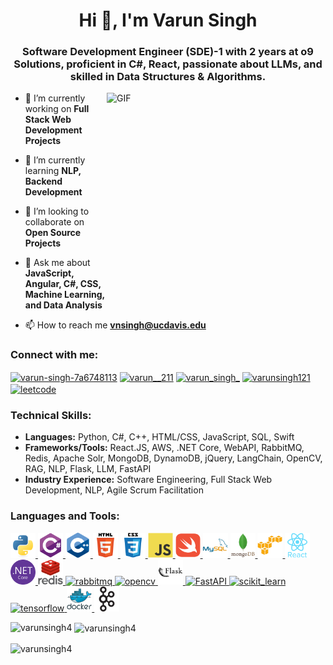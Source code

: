 <h1 align="center">Hi 👋, I'm Varun Singh</h1>
<h3 align="center">Software Development Engineer (SDE)-1 with 2 years at o9 Solutions, proficient in C#, React, passionate about LLMs, and skilled in Data Structures & Algorithms.</h3>
<img align="right" alt="GIF" src="https://i.pinimg.com/originals/e4/26/70/e426702edf874b181aced1e2fa5c6cde.gif" width="350" height="350">

- 🔭 I’m currently working on **Full Stack Web Development Projects**

- 🌱 I’m currently learning **NLP, Backend Development**

- 👯 I’m looking to collaborate on **Open Source Projects**

- 💬 Ask me about **JavaScript, Angular, C#, CSS, Machine Learning, and Data Analysis**

- 📫 How to reach me **vnsingh@ucdavis.edu**

<h3 align="left">Connect with me:</h3>
<p align="left">
<a href="https://linkedin.com/in/varun-singh-7a6748113" target="blank"><img align="center" src="https://raw.githubusercontent.com/rahuldkjain/github-profile-readme-generator/master/src/images/icons/Social/linked-in-alt.svg" alt="varun-singh-7a6748113" height="30" width="40" /></a>
<a href="https://instagram.com/varun__211" target="blank"><img align="center" src="https://raw.githubusercontent.com/rahuldkjain/github-profile-readme-generator/master/src/images/icons/Social/instagram.svg" alt="varun__211" height="30" width="40" /></a>
<a href="https://www.hackerrank.com/varun_singh_" target="blank"><img align="center" src="https://raw.githubusercontent.com/rahuldkjain/github-profile-readme-generator/master/src/images/icons/Social/hackerrank.svg" alt="varun_singh_" height="30" width="40" /></a>
<a href="https://auth.geeksforgeeks.org/user/varunsingh121" target="blank"><img align="center" src="https://raw.githubusercontent.com/rahuldkjain/github-profile-readme-generator/master/src/images/icons/Social/geeks-for-geeks.svg" alt="varunsingh121" height="30" width="40" /></a>
<a href="https://leetcode.com/u/VarunSinghSRM/" target="blank"><img align="center" src="https://upload.wikimedia.org/wikipedia/commons/1/19/LeetCode_logo_black.png" alt="leetcode" height="30" width="40" /></a>
</p>

<h3 align="left">Technical Skills:</h3>

- **Languages:** Python, C#, C++, HTML/CSS, JavaScript, SQL, Swift  
- **Frameworks/Tools:** React.JS, AWS, .NET Core, WebAPI, RabbitMQ, Redis, Apache Solr, MongoDB, DynamoDB, jQuery, LangChain, OpenCV, RAG, NLP, Flask, LLM, FastAPI  
- **Industry Experience:** Software Engineering, Full Stack Web Development, NLP, Agile Scrum Facilitation  

<h3 align="left">Languages and Tools:</h3>
<p align="left"> 
<a href="https://www.python.org" target="_blank"> <img src="https://raw.githubusercontent.com/devicons/devicon/master/icons/python/python-original.svg" alt="python" width="40" height="40"/> </a> 
<a href="https://docs.microsoft.com/en-us/dotnet/csharp/" target="_blank"> <img src="https://raw.githubusercontent.com/devicons/devicon/master/icons/csharp/csharp-original.svg" alt="csharp" width="40" height="40"/> </a>
<a href="https://www.w3schools.com/cpp/" target="_blank"> <img src="https://raw.githubusercontent.com/devicons/devicon/master/icons/cplusplus/cplusplus-original.svg" alt="cplusplus" width="40" height="40"/> </a>  
<a href="https://developer.mozilla.org/en-US/docs/Web/HTML" target="_blank"> <img src="https://raw.githubusercontent.com/devicons/devicon/master/icons/html5/html5-original-wordmark.svg" alt="html5" width="40" height="40"/> </a> 
<a href="https://developer.mozilla.org/en-US/docs/Web/CSS" target="_blank"> <img src="https://raw.githubusercontent.com/devicons/devicon/master/icons/css3/css3-original-wordmark.svg" alt="css3" width="40" height="40"/> </a>  
<a href="https://developer.mozilla.org/en-US/docs/Web/JavaScript" target="_blank"> <img src="https://raw.githubusercontent.com/devicons/devicon/master/icons/javascript/javascript-original.svg" alt="javascript" width="40" height="40"/> </a> 
<a href="https://developer.apple.com/swift/" target="_blank"> <img src="https://raw.githubusercontent.com/devicons/devicon/master/icons/swift/swift-original.svg" alt="swift" width="40" height="40"/> </a>
<a href="https://www.mysql.com/" target="_blank"> <img src="https://raw.githubusercontent.com/devicons/devicon/master/icons/mysql/mysql-original-wordmark.svg" alt="mysql" width="40" height="40"/> </a> 
<a href="https://www.mongodb.com/" target="_blank"> <img src="https://raw.githubusercontent.com/devicons/devicon/master/icons/mongodb/mongodb-original-wordmark.svg" alt="mongodb" width="40" height="40"/> </a>  
<a href="https://aws.amazon.com/" target="_blank"> <img src="https://raw.githubusercontent.com/devicons/devicon/master/icons/amazonwebservices/amazonwebservices-original.svg" alt="aws" width="40" height="40"/> </a>
<a href="https://react.dev/" target="_blank"> <img src="https://raw.githubusercontent.com/devicons/devicon/master/icons/react/react-original-wordmark.svg" alt="react" width="40" height="40"/> </a>  
<a href="https://dotnet.microsoft.com/en-us/" target="_blank"> <img src="https://raw.githubusercontent.com/devicons/devicon/master/icons/dotnetcore/dotnetcore-original.svg" alt=".NET Core" width="40" height="40"/> </a>  
<a href="https://redis.io/" target="_blank"> <img src="https://raw.githubusercontent.com/devicons/devicon/master/icons/redis/redis-original-wordmark.svg" alt="redis" width="40" height="40"/> </a>  
<a href="https://www.rabbitmq.com/" target="_blank"> <img src="https://www.vectorlogo.zone/logos/rabbitmq/rabbitmq-icon.svg" alt="rabbitmq" width="40" height="40"/> </a>  
<a href="https://opencv.org/" target="_blank"> <img src="https://www.vectorlogo.zone/logos/opencv/opencv-icon.svg" alt="opencv" width="40" height="40"/> </a>  
<a href="https://flask.palletsprojects.com/" target="_blank"> <img src="https://raw.githubusercontent.com/devicons/devicon/master/icons/flask/flask-original-wordmark.svg" alt="flask" width="40" height="40"/> </a>  
<a href="https://fastapi.tiangolo.com/" target="_blank"> <img src="https://fastapi.tiangolo.com/img/logo-margin/logo-teal.png" alt="FastAPI" width="40" height="40"/> </a>  
<a href="https://scikit-learn.org/" target="_blank"> <img src="https://upload.wikimedia.org/wikipedia/commons/0/05/Scikit_learn_logo_small.svg" alt="scikit_learn" width="40" height="40"/> </a>  
<a href="https://www.tensorflow.org/" target="_blank"> <img src="https://www.vectorlogo.zone/logos/tensorflow/tensorflow-icon.svg" alt="tensorflow" width="40" height="40"/> </a>  
<a href="https://www.docker.com/" target="_blank"> <img src="https://raw.githubusercontent.com/devicons/devicon/master/icons/docker/docker-original-wordmark.svg" alt="docker" width="40" height="40"/> </a>  
<a href="https://kafka.apache.org/" target="_blank"> <img src="https://raw.githubusercontent.com/devicons/devicon/master/icons/apachekafka/apachekafka-original.svg" alt="kafka" width="40" height="40"/> </a>  
</p>
<p><img align="left" src="https://github-readme-stats.vercel.app/api/top-langs?username=varunsingh4&show_icons=true&locale=en&layout=compact" alt="varunsingh4" /></p>

<p>&nbsp;<img align="center" src="https://github-readme-stats.vercel.app/api?username=varunsingh4&show_icons=true&locale=en" alt="varunsingh4" /></p>

<p><img align="center" src="https://github-readme-streak-stats.herokuapp.com/?user=varunsingh4&" alt="varunsingh4" /></p>
